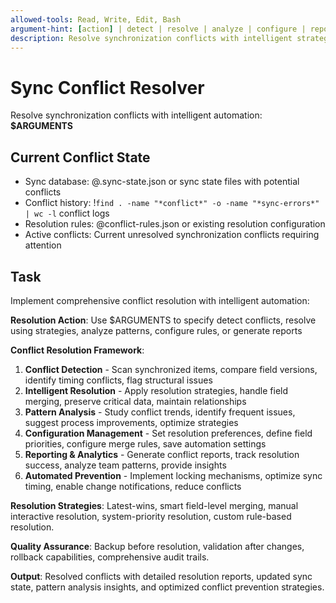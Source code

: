 ```yaml
---
allowed-tools: Read, Write, Edit, Bash
argument-hint: [action] | detect | resolve | analyze | configure | report
description: Resolve synchronization conflicts with intelligent strategies and automated resolution
---
```


# Sync Conflict Resolver

Resolve synchronization conflicts with intelligent automation: **$ARGUMENTS**

## Current Conflict State

- Sync database: @.sync-state.json or sync state files with potential conflicts
- Conflict history: !`find . -name "*conflict*" -o -name "*sync-errors*" | wc -l` conflict logs
- Resolution rules: @conflict-rules.json or existing resolution configuration
- Active conflicts: Current unresolved synchronization conflicts requiring attention

## Task

Implement comprehensive conflict resolution with intelligent automation:

**Resolution Action**: Use $ARGUMENTS to specify detect conflicts, resolve using strategies, analyze patterns, configure rules, or generate reports

**Conflict Resolution Framework**:
1. **Conflict Detection** - Scan synchronized items, compare field versions, identify timing conflicts, flag structural issues
2. **Intelligent Resolution** - Apply resolution strategies, handle field merging, preserve critical data, maintain relationships
3. **Pattern Analysis** - Study conflict trends, identify frequent issues, suggest process improvements, optimize strategies
4. **Configuration Management** - Set resolution preferences, define field priorities, configure merge rules, save automation settings
5. **Reporting & Analytics** - Generate conflict reports, track resolution success, analyze team patterns, provide insights
6. **Automated Prevention** - Implement locking mechanisms, optimize sync timing, enable change notifications, reduce conflicts

**Resolution Strategies**: Latest-wins, smart field-level merging, manual interactive resolution, system-priority resolution, custom rule-based resolution.

**Quality Assurance**: Backup before resolution, validation after changes, rollback capabilities, comprehensive audit trails.

**Output**: Resolved conflicts with detailed resolution reports, updated sync state, pattern analysis insights, and optimized conflict prevention strategies.